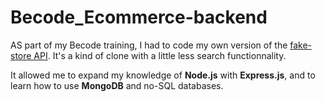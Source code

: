 # Becode_Ecommerce-backend

AS part of my Becode training, I had to code my own version of the [fake-store API](https://fakestoreapi.com/). It's a kind of clone with a little less search functionnality.

It allowed me to expand my knowledge of **Node.js** with **Express.js**, and to learn how to use **MongoDB** and no-SQL databases.
